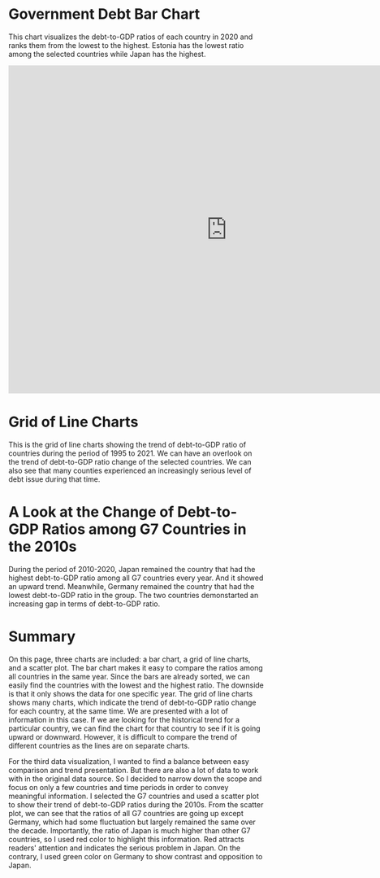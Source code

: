 # Government Debt Bar Chart
This chart visualizes the debt-to-GDP ratios of each country in 2020 and ranks them from the lowest to the highest. Estonia has the lowest ratio among the selected countries while Japan has the highest.
<iframe src="https://data.oecd.org/chart/6Ob1" width="860" height="645" style="border: 0" mozallowfullscreen="true" webkitallowfullscreen="true" allowfullscreen="true"><a href="https://data.oecd.org/chart/6Ob1" target="_blank">OECD Chart: General government debt, Total, % of GDP, Annual, 2020</a></iframe>

# Grid of Line Charts
This is the grid of line charts showing the trend of debt-to-GDP ratio of countries during the period of 1995 to 2021. We can have an overlook on the trend of debt-to-GDP ratio change of the selected countries. We can also see that many counties experienced an increasingly serious level of debt issue during that time. 
<div class="flourish-embed flourish-chart" data-src="visualisation/11141746"><script src="https://public.flourish.studio/resources/embed.js"></script></div>

# A Look at the Change of Debt-to-GDP Ratios among G7 Countries in the 2010s
During the period of 2010-2020, Japan remained the country that had the highest debt-to-GDP ratio among all G7 countries every year. And it showed an upward trend. Meanwhile, Germany remained the country that had the lowest debt-to-GDP ratio in the group. The two countries demonstarted an increasing gap in terms of debt-to-GDP ratio.
<div class="flourish-embed flourish-scatter" data-src="visualisation/11142140"><script src="https://public.flourish.studio/resources/embed.js"></script></div>

# Summary
On this page, three charts are included: a bar chart, a grid of line charts, and a scatter plot. The bar chart makes it easy to compare the ratios among all countries in the same year. Since the bars are already sorted, we can easily find the countries with the lowest and the highest ratio. The downside is that it only shows the data for one specific year. The grid of line charts shows many charts, which indicate the trend of debt-to-GDP ratio change for each country, at the same time. We are presented with a lot of information in this case. If we are looking for the historical trend for a particular country, we can find the chart for that country to see if it is going upward or downward. However, it is difficult to compare the trend of different countries as the lines are on separate charts. 

For the third data visualization, I wanted to find a balance between easy comparison and trend presentation. But there are also a lot of data to work with in the original data source. So I decided to narrow down the scope and focus on only a few countries and time periods in order to convey meaningful information. I selected the G7 countries and used a scatter plot to show their trend of debt-to-GDP ratios during the 2010s. From the scatter plot, we can see that the ratios of all G7 countries are going up except Germany, which had some fluctuation but largely remained the same over the decade. Importantly, the ratio of Japan is much higher than other G7 countries, so I used red color to highlight this information. Red attracts readers' attention and indicates the serious problem in Japan. On the contrary, I used green color on Germany to show contrast and opposition to Japan.
